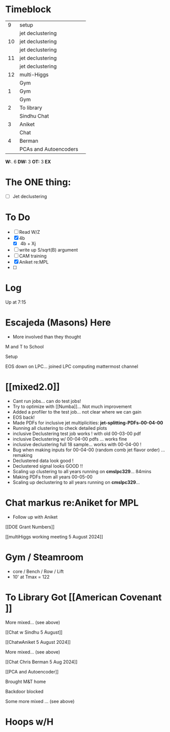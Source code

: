 # Timeblock

|     |                       |     |
| --- | --------------------- | --- |
| 9   | setup                 |     |
|     | jet declustering      |     |
| 10  | jet declustering      |     |
|     | jet declustering      |     |
| 11  | jet declustering      |     |
|     | jet declustering      |     |
| 12  | multi-Higgs           |     |
|     | Gym                   |     |
| 1   | Gym                   |     |
|     | Gym                   |     |
| 2   | To library            |     |
|     | Sindhu Chat           |     |
| 3   | Aniket                |     |
|     | Chat                  |     |
| 4   | Berman                |     |
|     | PCAs and Autoencoders |     |

**W:**. 6 
**DW:** 3
**OT:** 3
**EX** 

# The ONE thing: 
- [ ] Jet declustering


# To Do
- [ ] Read W/Z
- [x] 4b
	 - [x] 4b + Xj
- [ ] write up S/sqrt(B) argument
- [ ] CAM training
- [x] Aniket re:MPL
- [ ] 


# Log

Up at 7:15

# Escajeda (Masons) Here
- More involved than they thought

M and T to School

Setup

EOS down on LPC... joined LPC computing mattermost channel

# [[mixed2.0]]
- Cant run jobs... can do test jobs!
- Try to optimize with [[Numba]]... Not much improvement 
- Added a profiler to the test job... not clear where we can gain
- EOS back!
- Made PDFs for inclusive jet multiplicities: **jet-splitting-PDFs-00-04-00**
- Running all clustering to check detailed plots
- inclusive Declustering test job works !  with old 00-03-00 pdf
- inclusive Declustering w/ 00-04-00 pdfs  ... works fine
- inclusive declustering full 18 sample...  works with 00-04-00 !
- Bug when making inputs for 00-04-00 (random comb jet flavor order) ... remaking
- Declustered data look good !
- Declustered signal looks GOOD !!
- Scaling up clustering to all years running on **cmslpc329**... 84mins
- Making PDFs from all years  00-05-00
- Scaling up declustering to all years running on **cmslpc329**...

# Chat markus re:Aniket for MPL
- Follow up with Aniket

[[DOE Grant Numbers]]

[[multiHiggs working meeting 5 August 2024]]

# Gym / Steamroom
- core / Bench / Row / Lift
- 10' at Tmax = 122

# To Library Got [[American Covenant ]]

More mixed... (see above)

[[Chat w Sindhu 5 August]]

[[ChatwAniket 5 August 2024]]

More mixed... (see above)

[[Chat Chris Berman 5 Aug 2024]]

[[PCA and Autoencoder]]

Brought M&T home

Backdoor blocked 

Some more mixed ... (see above)

# Hoops w/H 

